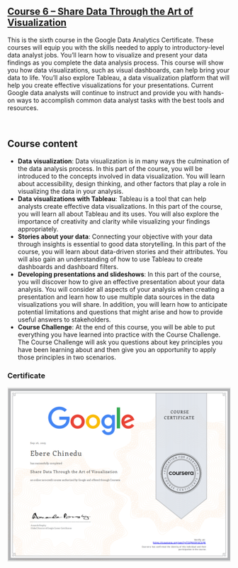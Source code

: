 ## [C​ourse 6 – Share Data Through the Art of Visualization](https://www.coursera.org/learn/visualize-data?specialization=google-data-analytics)

This is the sixth course in the Google Data Analytics Certificate. These courses will equip you with the skills needed to apply to introductory-level data analyst jobs. You’ll learn how to visualize and present your data findings as you complete the data analysis process. This course will show you how data visualizations, such as visual dashboards, can help bring your data to life. You’ll also explore Tableau, a data visualization platform that will help you create effective visualizations for your presentations. Current Google data analysts will continue to instruct and provide you with hands-on ways to accomplish common data analyst tasks with the best tools and resources.

&nbsp;

## Course content

* **Data visualization**: Data visualization is in many ways the culmination of the data analysis process. In this part of the course, you will be introduced to the concepts involved in data visualization. You will learn about accessibility, design thinking, and other factors that play a role in visualizing the data in your analysis.
* **Data visualizations with Tableau**: Tableau is a tool that can help analysts create effective data visualizations. In this part of the course, you will learn all about Tableau and its uses. You will also explore the importance of creativity and clarity while visualizing your findings appropriately.
* **Stories about your data**: Connecting your objective with your data through insights is essential to good data storytelling. In this part of the course, you will learn about data-driven stories and their attributes. You will also gain an understanding of how to use Tableau to create dashboards and dashboard filters. 
* **Developing presentations and slideshows**: In this part of the course, you will discover how to give an effective presentation about your data analysis. You will consider all aspects of your analysis when creating a presentation and learn how to use multiple data sources in the data visualizations you will share. In addition, you will learn how to anticipate potential limitations and questions that might arise and how to provide useful answers to stakeholders.
* **Course Challenge**: At the end of this course, you will be able to put everything you have learned into practice with the Course Challenge. The Course Challenge will ask you questions about key principles you have been learning about and then give you an opportunity to apply those principles in two scenarios. 

### Certificate
![Certificate of Completion](/6-visualise-data/6-certificate-of-completion.png)